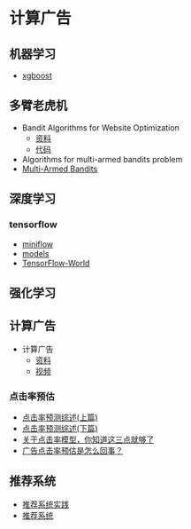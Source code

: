 # 计算广告

## 机器学习

- [xgboost](https://github.com/dmlc/xgboost)

## 多臂老虎机

- Bandit Algorithms for Website Optimization
  - [资料](https://book.douban.com/subject/20112875/)
  - [代码](https://github.com/johnmyleswhite/BanditsBook)
- Algorithms for multi-armed bandits problem
- [Multi-Armed Bandits](https://dataorigami.net/blogs/napkin-folding/79031811-multi-armed-bandits)

## 深度学习

### tensorflow

- [miniflow](https://github.com/tobegit3hub/miniflow)
- [models](https://github.com/tensorflow/models)
- [TensorFlow-World](https://github.com/astorfi/TensorFlow-World)

## 强化学习

## 计算广告

- 计算广告
  - [资料](https://book.douban.com/subject/26596778/)
  - [视频](https://study.163.com/course/courseMain.htm?courseId=321007)

### 点击率预估

- [点击率预测综述(上篇)](https://www.qcloud.com/community/article/643549)
- [点击率预测综述(下篇)](https://www.qcloud.com/community/article/622182)
- [关于点击率模型，你知道这三点就够了](http://www.meihua.info/a/65329)
- [广告点击率预估是怎么回事？](https://sanwen8.cn/p/50bpLxm.html)
  
## 推荐系统
  
- [推荐系统实践](https://book.douban.com/subject/10769749/)
- [推荐系统](https://book.douban.com/subject/24746415/)